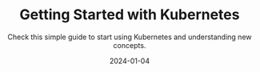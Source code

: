 ---
title: "Getting Started with Kubernetes"
subtitle: "Check this simple guide to start using Kubernetes and understanding new concepts."
date: "2024-01-04"
color: '#7dd3fc'
---